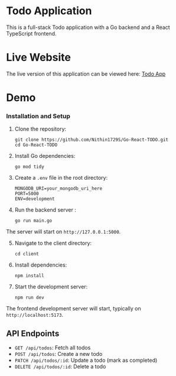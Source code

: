 # Todo Application

This is a full-stack Todo application with a Go backend and a React TypeScript frontend.

# Live Website

The live version of this application can be viewed here: [Todo App](https://go-react-todo-production-622d.up.railway.app/)

# Demo 

### Installation and Setup

1. Clone the repository:
   ```
   git clone https://github.com/Nithin1729S/Go-React-TODO.git
   cd Go-React-TODO
   ```

2. Install Go dependencies:
   ```
   go mod tidy
   ```

3. Create a `.env` file in the root directory:
   ```
   MONGODB_URI=your_mongodb_uri_here
   PORT=5000
   ENV=development
   ```

4. Run the backend server :
   ```
   go run main.go
   ```

The server will start on `http://127.0.0.1:5000`.


5. Navigate to the client directory:
   ```
   cd client
   ```

6. Install dependencies:
   ```
   npm install
   ```

7. Start the development server:
   ```
   npm run dev
   ```

The frontend development server will start, typically on `http://localhost:5173`.

## API Endpoints

- `GET /api/todos`: Fetch all todos
- `POST /api/todos`: Create a new todo
- `PATCH /api/todos/:id`: Update a todo (mark as completed)
- `DELETE /api/todos/:id`: Delete a todo

